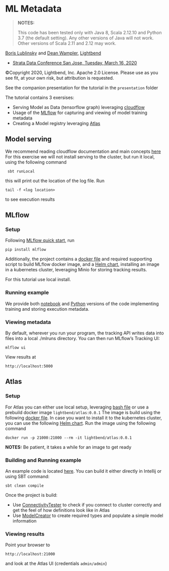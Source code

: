 # ML Metadata

> **NOTES:**
>
> This code has been tested only with Java 8, Scala 2.12.10 and Python 3.7 (the default setting). Any other versions of Java will not work. Other versions of Scala 2.11 and 2.12 may work.

[Boris Lublinsky](mailto:boris.lublinsky@lightbend.com) and [Dean Wampler](mailto:dean.wampler@lightbend.com), [Lightbend](https://lightbend.com/lightbend-platform)

* [Strata Data Conference San Jose, Tuesday, March 16, 2020](https://conferences.oreilly.com/strata-data-ai/stai-ca/schedule/2020-03-16)

©Copyright 2020, Lightbend, Inc. Apache 2.0 License. Please use as you see fit, at your own risk, but attribution is requested.


See the companion presentation for the tutorial in the `presentation` folder

The tutorial contains 3 exersises:
* Serving Model as Data (tensorflow graph) leveraging [cloudflow](https://cloudflow.io/)
* Usage of the [MLflow](https://mlflow.org/) for capturing and viewing of model training metadata
* Creating a Model registry leveraging [Atlas](https://atlas.apache.org/#/)

## Model serving

We recommend reading cloudflow documentation and main concepts [here](https://cloudflow.io/)
For this exercise we will not install serving to the cluster, but run it local, using the following command
````
 sbt runLocal
````
this will print out the location of the log file. Run
````
tail -f <log location>
````
to see execution results

## MLflow

### Setup
Following [MLflow quick start](https://www.mlflow.org/docs/latest/quickstart.html), run
````
pip install mlflow
````
Additionally, the project contains a [docker file](/MLFlow/docker/Dockerfile) and required supporting 
script to build MLflow docker image, and a [Helm chart](/MLFlow/chart), installing an image in a 
kubernetes cluster, leveraging Minio for storing tracking results.

For this tutorial use local install.

### Running example
We provide both [notebook](/MLFlow/example/MLFlow.ipynb) and [Python](/MLFlow/example/MLFlow.py) versions of the
code implementing training and storing execution metadata.

### Viewing metadata
By default, wherever you run your program, the tracking API writes data into files into a local ./mlruns directory. You can then run MLflow’s Tracking UI:
````
mlflow ui
````
View results at 
````
http://localhost:5000
````

## Atlas

### Setup
For Atlas you can either use local setup, leveraging [bash file](Atlas/localinstall/install.sh)
or use a prebuild docker image `lightbend/atlas:0.0.1` The image is build using the following [docker file](Atlas/docker/Dockerfile). In case you want to install
it to the kubernetes cluster, you can use the following [Helm chart](Atlas/chart).
Run the image using the following command
````
docker run -p 21000:21000 --rm -it lightbend/atlas:0.0.1
````
**NOTES:** Be patient, it takes a while for an image to get ready

### Building and Running example
An example code is located [here](/atlasclient). You can build it either directly
in Intellij or using SBT command:
````
sbt clean compile
````
Once the project is build:
* Use [ConnectivityTester](atlasclient/src/main/scala/com/lightbend/atlas/utils/ConnectivityTester.scala) to check
if you connect to cluster correctly and get the feel of how definitions look like in Atlas
* Use [ModelCreator](atlasclient/src/main/scala/com/lightbend/atlas/model/ModelCreator.scala) to create required types
and populate a simple model information

### Viewing results

Point your browser to
````
http://localhost:21000
````
and look at the Atlas UI (credentials `admin/admin`)
